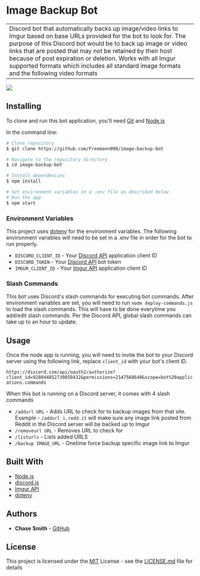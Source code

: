 # Image Backup Bot

<table>
<tr>
<td>
  Discord bot that automatically backs up image/video links to Imgur based on base URLs provided for the bot to look for. The purpose of this Discord bot would be to back up image or video links that are posted that may not be retained by their host because of post expiration or deletion. Works with all Imgur supported formats which includes all standard image formats and the following video formats
</td>
</tr>
</table>

![](https://i.imgur.com/Bkp8D1D.png)

## Installing

To clone and run this bot application, you'll need [Git](https://git-scm.com) and [Node.js](https://nodejs.org/en/download/) 

In the command line:

```bash
# Clone repository
$ git clone https://github.com/Freemann098/image-backup-bot

# Navigate to the repository directory
$ cd image-backup-bot

# Install dependencies
$ npm install

# Set environment variables in a .env file as described below
# Run the app
$ npm start
```

### Environment Variables

This project uses [dotenv](https://www.npmjs.com/package/dotenv) for the environment variables. The following environment variables will need to be set in a .env file in order for the bot to run properly.

- `DISCORD_CLIENT_ID` - Your [Discord API](https://discord.com/developers/applications) application client ID
- `DISCORD_TOKEN` - Your [Discord API](https://discord.com/developers/applications) bot token
- `IMGUR_CLIENT_ID` - Your [Imgur API](https://api.imgur.com/oauth2/addclient) application client ID

### Slash Commands
This bot uses Discord's slash commands for executing bot commands. After environment variables are set, you will need to run 
`node deploy-commands.js` to load the slash commands. This will have to be done everytime you add/edit slash commands. Per the Discord API, global slash commands can take up to an hour to update.

## Usage

Once the node app is running, you will need to invite the bot to your Discord server using the following link, replace `client_id` with your bot's client ID.

`https://discord.com/api/oauth2/authorize?client_id=928844852739858432&permissions=2147568640&scope=bot%20applications.commands`

When this bot is running on a Discord server, it comes with 4 slash commands

- `/addurl URL` - Adds URL to check for to backup images from that site. Example - `/addurl i.redd.it` will make sure any image link posted from Reddit in the Discord server will be backed up to Imgur
- `/removeurl URL` - Removes URL to check for
- `/listurls` - Lists added URLS
- `/backup IMAGE_URL` - Onetime force backup specific image link to Imgur

## Built With

  - [Node.js](https://nodejs.org/en/)
  - [discord.js](https://discord.js.org/#/)
  - [Imgur API](https://apidocs.imgur.com/)
  - [dotenv](https://github.com/motdotla/dotenv)

## Authors

  - **Chase Smith** -
    [GitHub](https://github.com/Freemann098)

## License

This project is licensed under the [MIT](https://mit-license.org/) License - see the [LICENSE.md](LICENSE.md) file for
details